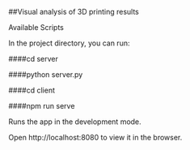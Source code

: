 ##Visual analysis of 3D printing results

Available Scripts

In the project directory, you can run:

####cd server

####python server.py

####cd client

####npm run serve

Runs the app in the development mode.

Open http://localhost:8080 to view it in the browser.
